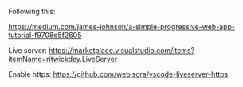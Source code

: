 Following this:

https://medium.com/james-johnson/a-simple-progressive-web-app-tutorial-f9708e5f2605


Live server:
https://marketplace.visualstudio.com/items?itemName=ritwickdey.LiveServer

Enable https:
https://github.com/webisora/vscode-liveserver-https